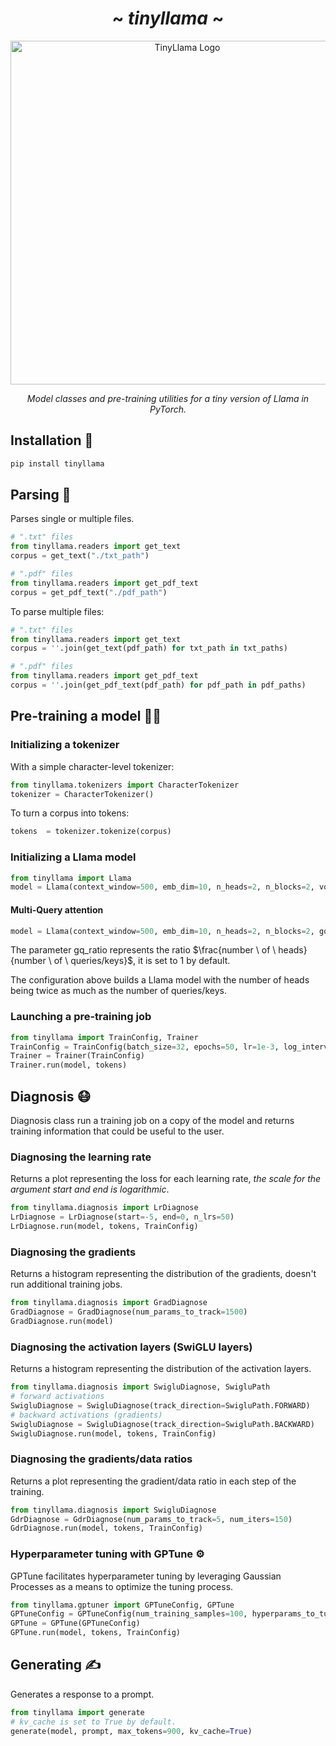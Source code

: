 <div align="center">
  
# ~ _tinyllama_ ~

<img src="https://github.com/miftahmoha/tinyllama/assets/102898329/43f42dfc-6b6c-4865-bdde-952785674fde" alt="TinyLlama Logo" width=550></img>


_Model classes and pre-training utilities for a tiny version of Llama in PyTorch._

</div>

## Installation 🚀

``` bash
pip install tinyllama
```

## Parsing 📜

Parses single or multiple files.

```python
# ".txt" files
from tinyllama.readers import get_text
corpus = get_text("./txt_path")

# ".pdf" files
from tinyllama.readers import get_pdf_text
corpus = get_pdf_text("./pdf_path")
```

To parse multiple files:

```python
# ".txt" files
from tinyllama.readers import get_text
corpus = ''.join(get_text(pdf_path) for txt_path in txt_paths)

# ".pdf" files
from tinyllama.readers import get_pdf_text
corpus = ''.join(get_pdf_text(pdf_path) for pdf_path in pdf_paths)
```

## Pre-training a model 🏋‍♀

### Initializing a tokenizer

With a simple character-level tokenizer:

```python
from tinyllama.tokenizers import CharacterTokenizer
tokenizer = CharacterTokenizer()
```

To turn a corpus into tokens:

```python
tokens  = tokenizer.tokenize(corpus)
```

### Initializing a Llama model

```python
from tinyllama import Llama
model = Llama(context_window=500, emb_dim=10, n_heads=2, n_blocks=2, vocab_size=tokenizer.vocab_size)
```

#### Multi-Query attention

```python
model = Llama(context_window=500, emb_dim=10, n_heads=2, n_blocks=2, gq_ratio=2, vocab_size=tokenizer.vocab_size)
```

The parameter gq_ratio represents the ratio $\frac{number \ of \ heads}{number \  of \ queries/keys}$, it is set to 1 by default.

The configuration above builds a Llama model with the number of heads being twice as much as the number of queries/keys.

### Launching a pre-training job

```python
from tinyllama import TrainConfig, Trainer
TrainConfig = TrainConfig(batch_size=32, epochs=50, lr=1e-3, log_interval=15)
Trainer = Trainer(TrainConfig)
Trainer.run(model, tokens)
```

## Diagnosis 😷

Diagnosis class run a training job on a copy of the model and returns training information that could be useful to the user.

### Diagnosing the learning rate

Returns a plot representing the loss for each learning rate, _the scale for the argument start and end is logarithmic_.

```python
from tinyllama.diagnosis import LrDiagnose                                                                                                         
LrDiagnose = LrDiagnose(start=-5, end=0, n_lrs=50)
LrDiagnose.run(model, tokens, TrainConfig)
```

### Diagnosing the gradients

Returns a histogram representing the distribution of the gradients, doesn't run additional training jobs.

```python
from tinyllama.diagnosis import GradDiagnose
GradDiagnose = GradDiagnose(num_params_to_track=1500)
GradDiagnose.run(model)
```

### Diagnosing the activation layers (SwiGLU layers)

Returns a histogram representing the distribution of the activation layers.

```python
from tinyllama.diagnosis import SwigluDiagnose, SwigluPath
# forward activations
SwigluDiagnose = SwigluDiagnose(track_direction=SwigluPath.FORWARD)
# backward activations (gradients)
SwigluDiagnose = SwigluDiagnose(track_direction=SwigluPath.BACKWARD)
SwigluDiagnose.run(model, tokens, TrainConfig)
```

### Diagnosing the gradients/data ratios

Returns a plot representing the gradient/data ratio in each step of the training.

```python
from tinyllama.diagnosis import SwigluDiagnose
GdrDiagnose = GdrDiagnose(num_params_to_track=5, num_iters=150)
GdrDiagnose.run(model, tokens, TrainConfig)
```

### Hyperparameter tuning with GPTune ⚙️

GPTune facilitates hyperparameter tuning by leveraging Gaussian Processes as a means to optimize the tuning process.

```python
from tinyllama.gptuner import GPTuneConfig, GPTune
GPTuneConfig = GPTuneConfig(num_training_samples=100, hyperparams_to_tune=["epochs", "n_heads"], l_bounds=[10, 2], u_bounds=[50, 5], num_evaluations=500)
GPTune = GPTune(GPTuneConfig)
GPTune.run(model, tokens, TrainConfig)
```

## Generating ✍

Generates a response to a prompt.

```python
from tinyllama import generate
# kv_cache is set to True by default.
generate(model, prompt, max_tokens=900, kv_cache=True)
```
